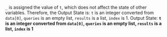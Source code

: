 `_` is assigned the value of `t`, which does not affect the state of other variables. Therefore, the Output State is: `t` is an integer converted from `data[0]`, `queries` is an empty list, `results` is a list, `index` is 1.
Output State: **`t` is an integer converted from `data[0]`, `queries` is an empty list, `results` is a list, `index` is 1**